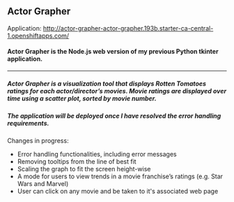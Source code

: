 ## Actor Grapher
Application: http://actor-grapher-actor-grapher.193b.starter-ca-central-1.openshiftapps.com/

#### Actor Grapher is the Node.js web version of my previous Python tkinter application.

---

##### Actor Grapher is a visualization tool that displays Rotten Tomatoes ratings for each actor/director’s movies. Movie ratings are displayed over time using a scatter plot, sorted by movie number. 

##### The application will be deployed once I have resolved the error handling requirements. 

Changes in progress:
* Error handling functionalities, including error messages
* Removing tooltips from the line of best fit
* Scaling the graph to fit the screen height-wise
* A mode for users to view trends in a movie franchise’s ratings (e.g. Star Wars and Marvel)
* User can click on any movie and be taken to it's associated web page
